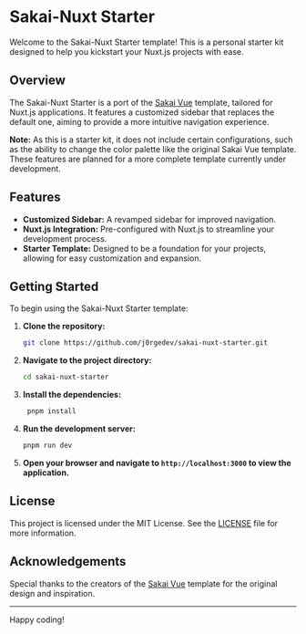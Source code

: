 # Sakai-Nuxt Starter

Welcome to the Sakai-Nuxt Starter template! This is a personal starter kit designed to help you kickstart your Nuxt.js projects with ease.

## Overview

The Sakai-Nuxt Starter is a port of the [Sakai Vue](https://github.com/primefaces/sakai-vue) template, tailored for Nuxt.js applications. It features a customized sidebar that replaces the default one, aiming to provide a more intuitive navigation experience.

**Note:** As this is a starter kit, it does not include certain configurations, such as the ability to change the color palette like the original Sakai Vue template. These features are planned for a more complete template currently under development.

## Features

- **Customized Sidebar:** A revamped sidebar for improved navigation.
- **Nuxt.js Integration:** Pre-configured with Nuxt.js to streamline your development process.
- **Starter Template:** Designed to be a foundation for your projects, allowing for easy customization and expansion.

## Getting Started

To begin using the Sakai-Nuxt Starter template:

1. **Clone the repository:**

   ```bash
   git clone https://github.com/j0rgedev/sakai-nuxt-starter.git
    ```
2. **Navigate to the project directory:**

   ```bash
   cd sakai-nuxt-starter
   ```
3. **Install the dependencies:**

   ```bash
    pnpm install
    ```
4. **Run the development server:**

   ```bash
   pnpm run dev
   ```
5. **Open your browser and navigate to `http://localhost:3000` to view the application.**


## License

This project is licensed under the MIT License. See the [LICENSE](LICENSE) file for more information.

## Acknowledgements

Special thanks to the creators of the [Sakai Vue](https://github.com/primefaces/sakai-vue) template for the original design and inspiration.

---

Happy coding!
